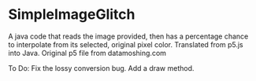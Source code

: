 # SimpleImageGlitch
A java code that reads the image provided, then has a percentage chance to interpolate from its selected, original pixel color. Translated from p5.js into Java. 
Original p5 file from datamoshing.com

To Do: 
Fix the lossy conversion bug. 
Add a draw method.
